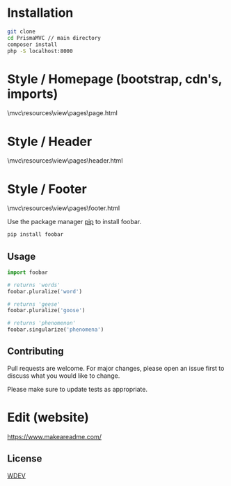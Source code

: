 
# Installation

```bash
git clone
cd PrismaMVC // main directory
composer install
php -S localhost:8000
```


# Style / Homepage (bootstrap, cdn's, imports)

\mvc\resources\view\pages\page.html


# Style / Header

\mvc\resources\view\pages\header.html


# Style / Footer

\mvc\resources\view\pages\footer.html







Use the package manager [pip](https://pip.pypa.io/en/stable/) to install foobar.

```bash
pip install foobar
```

## Usage

```python
import foobar

# returns 'words'
foobar.pluralize('word')

# returns 'geese'
foobar.pluralize('goose')

# returns 'phenomenon'
foobar.singularize('phenomena')
```

## Contributing

Pull requests are welcome. For major changes, please open an issue first
to discuss what you would like to change.

Please make sure to update tests as appropriate.

# Edit (website)

https://www.makeareadme.com/



## License

[WDEV](https://www.youtube.com/watch?v=TmeyoTNu748&list=PL_zkXQGHYosGQwNkMMdhRZgm4GjspTnXs&index=4)